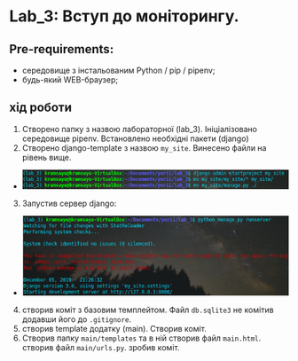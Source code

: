 # Lab_3: Вступ до моніторингу.

## Pre-requirements:
- середовище з інстальованим Python / pip / pipenv;
- будь-який WEB-браузер;

## хід роботи
1. Створено папку з назвою лабораторної (lab_3). Ініціалізовано середовище pipenv. Встановлено необхідні пакети (django)
2. Створено django-template з назвою `my_site`. Винесено файли на рівень вище.
- ![](img/djangoproject.png)
3. Запустив сервер django:
- ![](img/runserver.png)
4. створив коміт з базовим темплейтом. Файл `db.sqlite3` не комітив додавши його до `.gitignore`.
5. створив template додатку (main). Створив коміт.
6. Створив папку `main/templates` та в ній створив файл `main.html`. створив файл `main/urls.py`. зробив коміт.